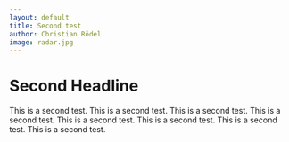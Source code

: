 ```yaml
---
layout: default
title: Second test
author: Christian Rödel
image: radar.jpg
---
```


# Second Headline
This is a second test.
This is a second test.
This is a second test.
This is a second test.
This is a second test.
This is a second test.
This is a second test.
This is a second test.

